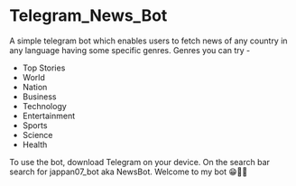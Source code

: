 # Telegram_News_Bot
A simple telegram bot which enables users to fetch news of any country in any language having some specific genres.
Genres you can try - 
- Top Stories
- World
- Nation
- Business
- Technology
- Entertainment
- Sports
- Science
- Health

To use the bot, download Telegram on your device.
On the search bar search for jappan07_bot aka NewsBot.
Welcome to my bot 😁👍🏻

